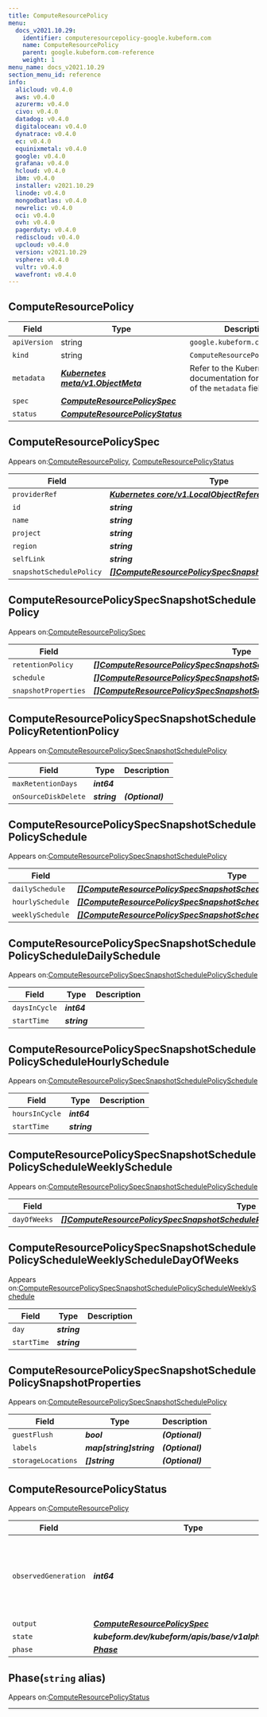 ```yaml
---
title: ComputeResourcePolicy
menu:
  docs_v2021.10.29:
    identifier: computeresourcepolicy-google.kubeform.com
    name: ComputeResourcePolicy
    parent: google.kubeform.com-reference
    weight: 1
menu_name: docs_v2021.10.29
section_menu_id: reference
info:
  alicloud: v0.4.0
  aws: v0.4.0
  azurerm: v0.4.0
  civo: v0.4.0
  datadog: v0.4.0
  digitalocean: v0.4.0
  dynatrace: v0.4.0
  ec: v0.4.0
  equinixmetal: v0.4.0
  google: v0.4.0
  grafana: v0.4.0
  hcloud: v0.4.0
  ibm: v0.4.0
  installer: v2021.10.29
  linode: v0.4.0
  mongodbatlas: v0.4.0
  newrelic: v0.4.0
  oci: v0.4.0
  ovh: v0.4.0
  pagerduty: v0.4.0
  rediscloud: v0.4.0
  upcloud: v0.4.0
  version: v2021.10.29
  vsphere: v0.4.0
  vultr: v0.4.0
  wavefront: v0.4.0
---
```


## ComputeResourcePolicy
| Field | Type | Description |
| ------ | ----- | ----------- |
| `apiVersion` | string | `google.kubeform.com/v1alpha1` |
|    `kind` | string | `ComputeResourcePolicy` |
| `metadata` | ***[Kubernetes meta/v1.ObjectMeta](https://v1-18.docs.kubernetes.io/docs/reference/generated/kubernetes-api/v1.18/#objectmeta-v1-meta)***|Refer to the Kubernetes API documentation for the fields of the `metadata` field.|
| `spec` | ***[ComputeResourcePolicySpec](#computeresourcepolicyspec)***||
| `status` | ***[ComputeResourcePolicyStatus](#computeresourcepolicystatus)***||
## ComputeResourcePolicySpec

Appears on:[ComputeResourcePolicy](#computeresourcepolicy), [ComputeResourcePolicyStatus](#computeresourcepolicystatus)

| Field | Type | Description |
| ------ | ----- | ----------- |
| `providerRef` | ***[Kubernetes core/v1.LocalObjectReference](https://v1-18.docs.kubernetes.io/docs/reference/generated/kubernetes-api/v1.18/#localobjectreference-v1-core)***||
| `id` | ***string***||
| `name` | ***string***||
| `project` | ***string***| ***(Optional)*** |
| `region` | ***string***| ***(Optional)*** |
| `selfLink` | ***string***| ***(Optional)*** |
| `snapshotSchedulePolicy` | ***[[]ComputeResourcePolicySpecSnapshotSchedulePolicy](#computeresourcepolicyspecsnapshotschedulepolicy)***| ***(Optional)*** |
## ComputeResourcePolicySpecSnapshotSchedulePolicy

Appears on:[ComputeResourcePolicySpec](#computeresourcepolicyspec)

| Field | Type | Description |
| ------ | ----- | ----------- |
| `retentionPolicy` | ***[[]ComputeResourcePolicySpecSnapshotSchedulePolicyRetentionPolicy](#computeresourcepolicyspecsnapshotschedulepolicyretentionpolicy)***| ***(Optional)*** |
| `schedule` | ***[[]ComputeResourcePolicySpecSnapshotSchedulePolicySchedule](#computeresourcepolicyspecsnapshotschedulepolicyschedule)***||
| `snapshotProperties` | ***[[]ComputeResourcePolicySpecSnapshotSchedulePolicySnapshotProperties](#computeresourcepolicyspecsnapshotschedulepolicysnapshotproperties)***| ***(Optional)*** |
## ComputeResourcePolicySpecSnapshotSchedulePolicyRetentionPolicy

Appears on:[ComputeResourcePolicySpecSnapshotSchedulePolicy](#computeresourcepolicyspecsnapshotschedulepolicy)

| Field | Type | Description |
| ------ | ----- | ----------- |
| `maxRetentionDays` | ***int64***||
| `onSourceDiskDelete` | ***string***| ***(Optional)*** |
## ComputeResourcePolicySpecSnapshotSchedulePolicySchedule

Appears on:[ComputeResourcePolicySpecSnapshotSchedulePolicy](#computeresourcepolicyspecsnapshotschedulepolicy)

| Field | Type | Description |
| ------ | ----- | ----------- |
| `dailySchedule` | ***[[]ComputeResourcePolicySpecSnapshotSchedulePolicyScheduleDailySchedule](#computeresourcepolicyspecsnapshotschedulepolicyscheduledailyschedule)***| ***(Optional)*** |
| `hourlySchedule` | ***[[]ComputeResourcePolicySpecSnapshotSchedulePolicyScheduleHourlySchedule](#computeresourcepolicyspecsnapshotschedulepolicyschedulehourlyschedule)***| ***(Optional)*** |
| `weeklySchedule` | ***[[]ComputeResourcePolicySpecSnapshotSchedulePolicyScheduleWeeklySchedule](#computeresourcepolicyspecsnapshotschedulepolicyscheduleweeklyschedule)***| ***(Optional)*** |
## ComputeResourcePolicySpecSnapshotSchedulePolicyScheduleDailySchedule

Appears on:[ComputeResourcePolicySpecSnapshotSchedulePolicySchedule](#computeresourcepolicyspecsnapshotschedulepolicyschedule)

| Field | Type | Description |
| ------ | ----- | ----------- |
| `daysInCycle` | ***int64***||
| `startTime` | ***string***||
## ComputeResourcePolicySpecSnapshotSchedulePolicyScheduleHourlySchedule

Appears on:[ComputeResourcePolicySpecSnapshotSchedulePolicySchedule](#computeresourcepolicyspecsnapshotschedulepolicyschedule)

| Field | Type | Description |
| ------ | ----- | ----------- |
| `hoursInCycle` | ***int64***||
| `startTime` | ***string***||
## ComputeResourcePolicySpecSnapshotSchedulePolicyScheduleWeeklySchedule

Appears on:[ComputeResourcePolicySpecSnapshotSchedulePolicySchedule](#computeresourcepolicyspecsnapshotschedulepolicyschedule)

| Field | Type | Description |
| ------ | ----- | ----------- |
| `dayOfWeeks` | ***[[]ComputeResourcePolicySpecSnapshotSchedulePolicyScheduleWeeklyScheduleDayOfWeeks](#computeresourcepolicyspecsnapshotschedulepolicyscheduleweeklyscheduledayofweeks)***||
## ComputeResourcePolicySpecSnapshotSchedulePolicyScheduleWeeklyScheduleDayOfWeeks

Appears on:[ComputeResourcePolicySpecSnapshotSchedulePolicyScheduleWeeklySchedule](#computeresourcepolicyspecsnapshotschedulepolicyscheduleweeklyschedule)

| Field | Type | Description |
| ------ | ----- | ----------- |
| `day` | ***string***||
| `startTime` | ***string***||
## ComputeResourcePolicySpecSnapshotSchedulePolicySnapshotProperties

Appears on:[ComputeResourcePolicySpecSnapshotSchedulePolicy](#computeresourcepolicyspecsnapshotschedulepolicy)

| Field | Type | Description |
| ------ | ----- | ----------- |
| `guestFlush` | ***bool***| ***(Optional)*** |
| `labels` | ***map[string]string***| ***(Optional)*** |
| `storageLocations` | ***[]string***| ***(Optional)*** |
## ComputeResourcePolicyStatus

Appears on:[ComputeResourcePolicy](#computeresourcepolicy)

| Field | Type | Description |
| ------ | ----- | ----------- |
| `observedGeneration` | ***int64***| ***(Optional)*** Resource generation, which is updated on mutation by the API Server.|
| `output` | ***[ComputeResourcePolicySpec](#computeresourcepolicyspec)***| ***(Optional)*** |
| `state` | ***kubeform.dev/kubeform/apis/base/v1alpha1.State***| ***(Optional)*** |
| `phase` | ***[Phase](#phase)***| ***(Optional)*** |
## Phase(`string` alias)

Appears on:[ComputeResourcePolicyStatus](#computeresourcepolicystatus)

---
